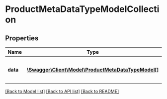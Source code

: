 # ProductMetaDataTypeModelCollection

## Properties
Name | Type | Description | Notes
------------ | ------------- | ------------- | -------------
**data** | [**\Swagger\Client\Model\ProductMetaDataTypeModel[]**](ProductMetaDataTypeModel.md) | A collection of product meta data types | [optional] 


[[Back to Model list]](../README.md#documentation-for-models) [[Back to API list]](../README.md#documentation-for-api-endpoints) [[Back to README]](../README.md)


